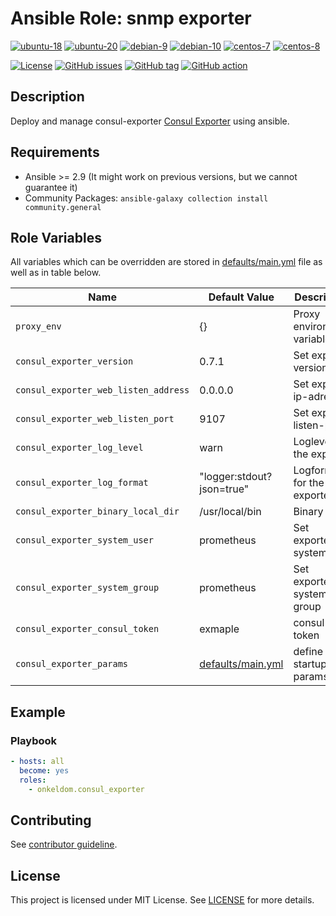 # Ansible Role: snmp exporter

[![ubuntu-18](https://img.shields.io/badge/ubuntu-18.x-orange?style=flat&logo=ubuntu)](https://ubuntu.com/)
[![ubuntu-20](https://img.shields.io/badge/ubuntu-20.x-orange?style=flat&logo=ubuntu)](https://ubuntu.com/)
[![debian-9](https://img.shields.io/badge/debian-9.x-orange?style=flat&logo=debian)](https://www.debian.org/)
[![debian-10](https://img.shields.io/badge/debian-10.x-orange?style=flat&logo=debian)](https://www.debian.org/)
[![centos-7](https://img.shields.io/badge/centos-7.x-orange?style=flat&logo=centos)](https://www.centos.org/)
[![centos-8](https://img.shields.io/badge/centos-8.x-orange?style=flat&logo=centos)](https://www.centos.org/)

[![License](https://img.shields.io/badge/license-MIT%20License-brightgreen.svg?style=flat)](https://opensource.org/licenses/MIT)
[![GitHub issues](https://img.shields.io/github/issues/OnkelDom/ansible-role-consul-exporter?style=flat)](https://github.com/OnkelDom/ansible-role-consul-exporter/issues)
[![GitHub tag](https://img.shields.io/github/tag/OnkelDom/ansible-role-consul-exporter.svg?style=flat)](https://github.com/OnkelDom/ansible-role-consul-exporter/tags)
[![GitHub action](https://github.com/OnkelDom/ansible-role-consul-exporter/workflows/ansible-lint/badge.svg)](https://github.com/OnkelDom/ansible-role-consul-exporter)

## Description

Deploy and manage consul-exporter [Consul Exporter](https://github.com/prometheus/consul_exporter) using ansible.

## Requirements

- Ansible >= 2.9 (It might work on previous versions, but we cannot guarantee it)
- Community Packages: `ansible-galaxy collection install community.general`

## Role Variables

All variables which can be overridden are stored in [defaults/main.yml](defaults/main.yml) file as well as in table below.

| Name           | Default Value | Description                        |
| -------------- | ------------- | -----------------------------------|
| `proxy_env` | {} | Proxy environment variables |
| `consul_exporter_version` | 0.7.1 | Set exporter version |
| `consul_exporter_web_listen_address` | 0.0.0.0 | Set exporter ip-adress |
| `consul_exporter_web_listen_port` | 9107 | Set exporter listen-port |
| `consul_exporter_log_level` | warn | Loglevel for the exporter |
| `consul_exporter_log_format` | "logger:stdout?json=true" | Logformat for the exporter |
| `consul_exporter_binary_local_dir` | /usr/local/bin | Binary Path |
| `consul_exporter_system_user` | prometheus | Set exporters system user |
| `consul_exporter_system_group` | prometheus | Set exporters system group |
| `consul_exporter_consul_token` | exmaple | consul token |
| `consul_exporter_params` | [defaults/main.yml](defaults/main.yml) | define startup params |

## Example

### Playbook

```yaml
- hosts: all
  become: yes
  roles:
    - onkeldom.consul_exporter
```

## Contributing

See [contributor guideline](CONTRIBUTING.md).

## License

This project is licensed under MIT License. See [LICENSE](/LICENSE) for more details.
